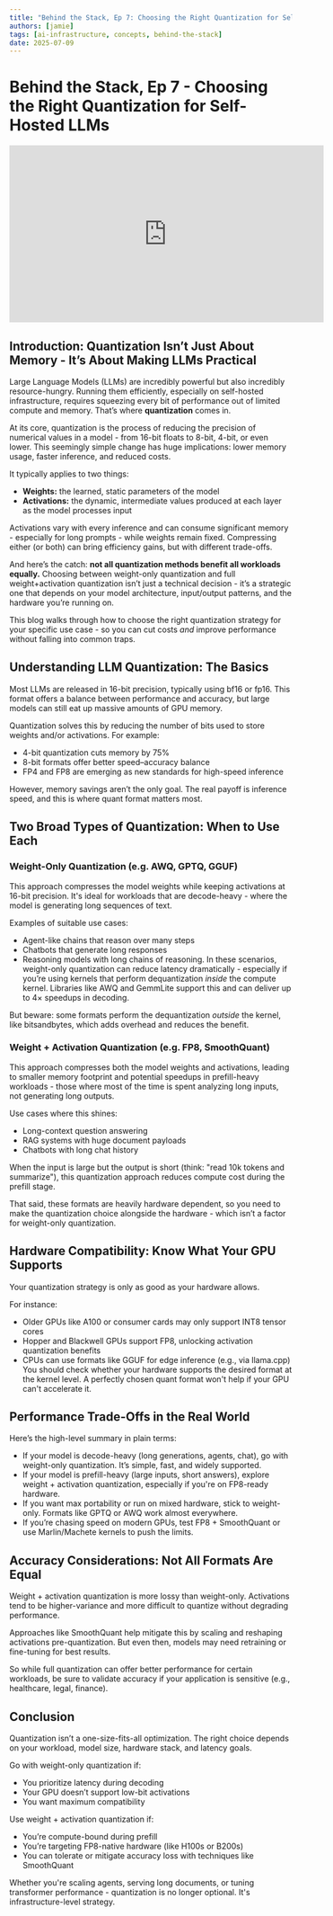 ```yaml
---
title: "Behind the Stack, Ep 7: Choosing the Right Quantization for Self-Hosted LLMs"
authors: [jamie]
tags: [ai-infrastructure, concepts, behind-the-stack]
date: 2025-07-09
---
```


# Behind the Stack, Ep 7 - Choosing the Right Quantization for Self-Hosted LLMs

<iframe width="560" height="315" src="https://www.youtube.com/embed/Y-SCRVXJ2kI?si=iAGUVVr8zJvjYahR" title="YouTube video player" frameborder="0" allow="accelerometer; autoplay; clipboard-write; encrypted-media; gyroscope; picture-in-picture; web-share" referrerpolicy="strict-origin-when-cross-origin" allowfullscreen></iframe>

## Introduction: Quantization Isn’t Just About Memory - It’s About Making LLMs Practical
Large Language Models (LLMs) are incredibly powerful but also incredibly resource-hungry. Running them efficiently, especially on self-hosted infrastructure, requires squeezing every bit of performance out of limited compute and memory. That’s where **quantization** comes in.

At its core, quantization is the process of reducing the precision of numerical values in a model - from 16-bit floats to 8-bit, 4-bit, or even lower. This seemingly simple change has huge implications: lower memory usage, faster inference, and reduced costs.

It typically applies to two things:
- **Weights:** the learned, static parameters of the model
- **Activations:** the dynamic, intermediate values produced at each layer as the model processes input

Activations vary with every inference and can consume significant memory - especially for long prompts - while weights remain fixed. Compressing either (or both) can bring efficiency gains, but with different trade-offs.

And here’s the catch: **not all quantization methods benefit all workloads equally.** Choosing between weight-only quantization and full weight+activation quantization isn’t just a technical decision - it’s a strategic one that depends on your model architecture, input/output patterns, and the hardware you’re running on.

This blog walks through how to choose the right quantization strategy for your specific use case - so you can cut costs *and* improve performance without falling into common traps.

## Understanding LLM Quantization: The Basics
Most LLMs are released in 16-bit precision, typically using bf16 or fp16. This format offers a balance between performance and accuracy, but large models can still eat up massive amounts of GPU memory.

Quantization solves this by reducing the number of bits used to store weights and/or activations. For example:
- 4-bit quantization cuts memory by 75%
- 8-bit formats offer better speed–accuracy balance
- FP4 and FP8 are emerging as new standards for high-speed inference

However, memory savings aren’t the only goal. The real payoff is inference speed, and this is where quant format matters most.

## Two Broad Types of Quantization: When to Use Each
### Weight-Only Quantization (e.g. AWQ, GPTQ, GGUF)
This approach compresses the model weights while keeping activations at 16-bit precision. It's ideal for workloads that are decode-heavy - where the model is generating long sequences of text.

Examples of suitable use cases:
- Agent-like chains that reason over many steps
- Chatbots that generate long responses 
- Reasoning models with long chains of reasoning.
In these scenarios, weight-only quantization can reduce latency dramatically - especially if you’re using kernels that perform dequantization *inside* the compute kernel. Libraries like AWQ and GemmLite support this and can deliver up to 4× speedups in decoding.

But beware: some formats perform the dequantization *outside* the kernel, like bitsandbytes, which adds overhead and reduces the benefit.

### Weight + Activation Quantization (e.g. FP8, SmoothQuant)
This approach compresses both the model weights and activations, leading to smaller memory footprint and potential speedups in prefill-heavy workloads - those where most of the time is spent analyzing long inputs, not generating long outputs.

Use cases where this shines:
- Long-context question answering
- RAG systems with huge document payloads
- Chatbots with long chat history

When the input is large but the output is short (think: "read 10k tokens and summarize"), this quantization approach reduces compute cost during the prefill stage.

That said, these formats are heavily hardware dependent, so you need to make the quantization choice alongside the hardware - which isn’t a factor for weight-only quantization. 

## Hardware Compatibility: Know What Your GPU Supports
Your quantization strategy is only as good as your hardware allows.

For instance:
- Older GPUs like A100 or consumer cards may only support INT8 tensor cores
- Hopper and Blackwell GPUs support FP8, unlocking activation quantization benefits
- CPUs can use formats like GGUF for edge inference (e.g., via llama.cpp)
You should check whether your hardware supports the desired format at the kernel level. A perfectly chosen quant format won't help if your GPU can't accelerate it.

## Performance Trade-Offs in the Real World
Here’s the high-level summary in plain terms:
- If your model is decode-heavy (long generations, agents, chat), go with weight-only quantization. It’s simple, fast, and widely supported.
- If your model is prefill-heavy (large inputs, short answers), explore weight + activation quantization, especially if you're on FP8-ready hardware.
- If you want max portability or run on mixed hardware, stick to weight-only. Formats like GPTQ or AWQ work almost everywhere.
- If you’re chasing speed on modern GPUs, test FP8 + SmoothQuant or use Marlin/Machete kernels to push the limits.

## Accuracy Considerations: Not All Formats Are Equal
Weight + activation quantization is more lossy than weight-only. Activations tend to be higher-variance and more difficult to quantize without degrading performance.

Approaches like SmoothQuant help mitigate this by scaling and reshaping activations pre-quantization. But even then, models may need retraining or fine-tuning for best results.

So while full quantization can offer better performance for certain workloads, be sure to validate accuracy if your application is sensitive (e.g., healthcare, legal, finance).

## Conclusion
Quantization isn’t a one-size-fits-all optimization. The right choice depends on your workload, model size, hardware stack, and latency goals.

Go with weight-only quantization if:
- You prioritize latency during decoding
- Your GPU doesn’t support low-bit activations
- You want maximum compatibility

Use weight + activation quantization if:
- You’re compute-bound during prefill
- You’re targeting FP8-native hardware (like H100s or B200s)
- You can tolerate or mitigate accuracy loss with techniques like SmoothQuant

Whether you're scaling agents, serving long documents, or tuning transformer performance - quantization is no longer optional. It's infrastructure-level strategy.

